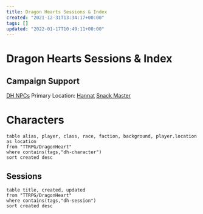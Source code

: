 ```yaml
---
title: Dragon Hearts Sessions & Index
created: "2021-12-31T13:34:17+00:00"
tags: []
updated: "2022-01-17T10:49:11+00:00"
---
```


# Dragon Hearts Sessions & Index

## Campaign Support

[DH NPCs](DH%20NPCs.md)
Primary Location: [Hannat](Hannat.md)
[Snack Master](Snack%20Master.md)

# Characters

````dataview
table alias, player, class, race, faction, background, player.location as location
from "TTRPG/DragonHeart"
where contains(tags,"dh-character")
sort created desc
````

## Sessions

````dataview
table title, created, updated
from "TTRPG/DragonHeart"
where contains(tags,"dh-session")
sort created desc
````

